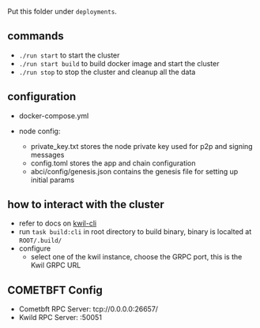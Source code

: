 Put this folder under `deployments`.

## commands

* `./run start` to start the cluster
* `./run start build` to build docker image and start the cluster
* `./run stop` to stop the cluster and cleanup all the data

## configuration

* docker-compose.yml

* node config:
  * private_key.txt stores the node private key used for p2p and signing messages
  * config.toml stores the app and chain configuration
  * abci/config/genesis.json contains the genesis file for setting up initial params

## how to interact with the cluster

* refer to docs on [kwil-cli](https://docs.kwil.com/cli/installation)
* run `task build:cli` in root directory to build binary, binary is localted at `ROOT/.build/`
* configure
  * select one of the kwil instance, choose the GRPC port, this is the Kwil GRPC URL

## COMETBFT Config

* Cometbft RPC Server: tcp://0.0.0.0:26657/
* Kwild RPC Server:  :50051
